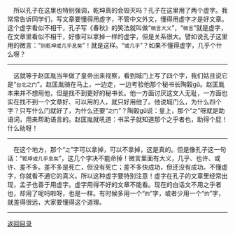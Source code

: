 &emsp;所以孔子在这里也特别强调，乾坤真的会毁灭吗？孔子在这里用了两个虚字。我常常告诉同学们，写文章要懂得用虚字，不管中文外文，懂得用虚字才是好文章。这个虚字看似不相干，孔子写《春秋》的笑法就叫做“``微言大义``”，“``微言``”就是虚字，在文章里看似不相干，好像可以拿掉一样的虚字，但是关系很大。譬如说孔子这里用的微言：“``则乾坤或几乎息矣``”！就是这样。“``或几乎``”？如果不懂得虚字，几乎个什么呀？
___
&emsp;这就等于赵匡胤当年做了皇帝出来视察，看到城门上写了四个字，我们姑且说它是“``台北之门``”。赵匡胤骑在马上，一边走，一边考验他那个秘书长陶榖gǔ。赵匡胤本来并不想用他，但是找不到更好的秘书长。他一方面讨厌这文人无耻，一方面也实在找不到一个文章好、可以用的人，就只好用他了。他说城门么，为什么四个字？只写什么门就好了，为什么还要“``之门``”？陶榖gǔ说：皇上，那个“``之``”呀就是助语词，用来帮助语言的。赵匡胤就吼道：书呆子就知道那个之乎者也，助得个屁！什么助呀！
___
&emsp;在这个地方，那个“``之``”字可以拿掉，可以不拿掉，这是真的。但是像孔子这一句话：“``乾坤或几乎息矣``”，这几个字决不能命掉！微言里面有大义，几乎、也许、或许、差不多。差不多是死亡，但没有死亡；差不多快成功，但还没有成功。不懂虚字，你就看不通它的真义。所以这种虚字要特别注意！虚字在孔子的文章里经常出现，孟子也善于用虚字。虚字用得不好的文章不能看。现在的白话文不用之乎者也，却用了呢吗啦呀，也是一样。有时候多用一个“``的``”字，或者少用一个“``的``”字，就差得很远，大家要懂得这个道理。
___
[返回目录](../../master/README.md#目录)